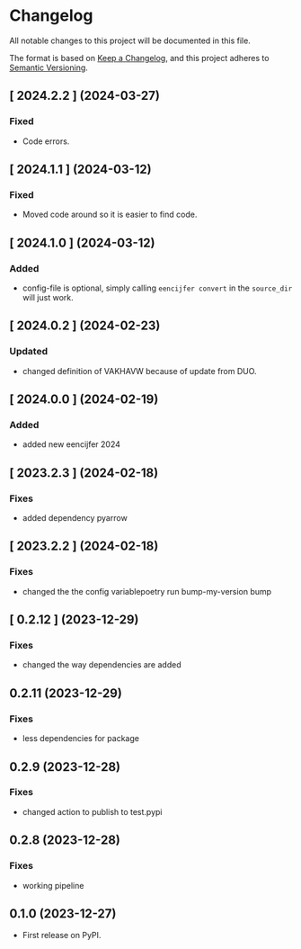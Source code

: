 # Changelog

All notable changes to this project will be documented in this file.

The format is based on [Keep a Changelog](https://keepachangelog.com/en/1.0.0/),
and this project adheres to [Semantic Versioning](https://semver.org/spec/v2.0.0.html).

## [ 2024.2.2 ] (2024-03-27)

### Fixed

 - Code errors.


## [ 2024.1.1 ] (2024-03-12)

### Fixed

 - Moved code around so it is easier to find code.


## [ 2024.1.0 ] (2024-03-12)

### Added

 - config-file is optional, simply calling `eencijfer convert` in the `source_dir` will just work.


## [ 2024.0.2 ] (2024-02-23)

### Updated

 - changed definition of VAKHAVW because of update from DUO.


## [ 2024.0.0 ] (2024-02-19)

### Added

 - added new eencijfer 2024


## [ 2023.2.3 ] (2024-02-18)

### Fixes

 - added dependency pyarrow

## [ 2023.2.2 ] (2024-02-18)

### Fixes

 - changed the the config variablepoetry run bump-my-version bump


## [ 0.2.12 ] (2023-12-29)

### Fixes

 - changed the way dependencies are added

## 0.2.11 (2023-12-29)

### Fixes

 - less dependencies for package

## 0.2.9 (2023-12-28)

### Fixes
 - changed action to publish to test.pypi

## 0.2.8 (2023-12-28)

### Fixes
 - working pipeline

## 0.1.0 (2023-12-27)

 - First release on PyPI.
